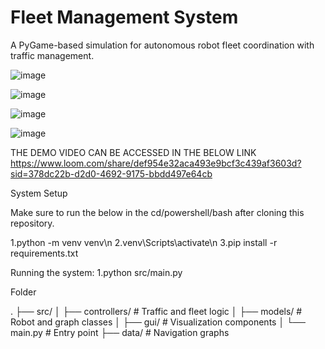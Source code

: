 # Fleet Management System

A PyGame-based simulation for autonomous robot fleet coordination with traffic management.

![image](https://github.com/user-attachments/assets/d844cee5-3901-4dbd-9e33-edc097b32364)

![image](https://github.com/user-attachments/assets/bdb6e973-17cb-42d0-8bbe-0d965e31999b)

![image](https://github.com/user-attachments/assets/5b7c8f4e-76e5-4c40-91e6-d707e0c8821f)

![image](https://github.com/user-attachments/assets/063899aa-5ba6-4d69-a57d-2c94c85ff43f)


THE DEMO VIDEO CAN BE ACCESSED IN THE BELOW LINK
https://www.loom.com/share/def954e32aca493e9bcf3c439af3603d?sid=378dc22b-d2d0-4692-9175-bbdd497e64cb


System Setup 

Make sure to run the below in the cd/powershell/bash after cloning this repository.

1.python -m venv venv\n
2.venv\Scripts\activate\n
3.pip install -r requirements.txt

Running the system:
1.python src/main.py

Folder

.
├── src/
│   ├── controllers/      # Traffic and fleet logic
│   ├── models/           # Robot and graph classes
│   ├── gui/              # Visualization components
│   └── main.py           # Entry point
├── data/                 # Navigation graphs
